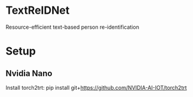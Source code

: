 # TextReIDNet
Resource-efficient text-based person re-identification



# Setup
## Nvidia Nano
Install torch2trt: pip install git+https://github.com/NVIDIA-AI-IOT/torch2trt
